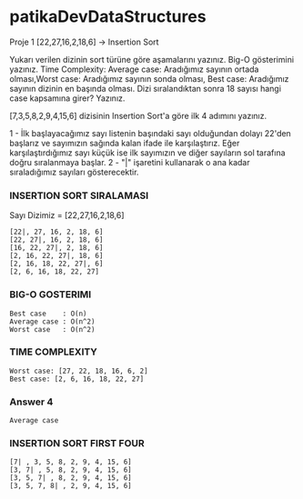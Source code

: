# patikaDevDataStructures

Proje 1
[22,27,16,2,18,6] -> Insertion Sort

Yukarı verilen dizinin sort türüne göre aşamalarını yazınız.
Big-O gösterimini yazınız.
Time Complexity: Average case: Aradığımız sayının ortada olması,Worst case: Aradığımız sayının sonda olması, Best case: Aradığımız sayının dizinin en başında olması.
Dizi sıralandıktan sonra 18 sayısı hangi case kapsamına girer? Yazınız.

[7,3,5,8,2,9,4,15,6] dizisinin Insertion Sort'a göre ilk 4 adımını yazınız.

1 - İlk başlayacağımız sayı listenin başındaki sayı olduğundan dolayı 22'den başlarız ve sayımızın sağında kalan ifade ile karşılaştırız. Eğer karşılaştırdığımız sayı küçük ise ilk sayımızın ve diğer sayıların sol tarafına doğru sıralanmaya başlar.
2 - "|" işaretini kullanarak o ana kadar sıraladığımız sayıları gösterecektir.


### INSERTION SORT SIRALAMASI ###
Sayı Dizimiz = [22,27,16,2,18,6]

    [22|, 27, 16, 2, 18, 6] 
    [22, 27|, 16, 2, 18, 6]
    [16, 22, 27|, 2, 18, 6] 
    [2, 16, 22, 27|, 18, 6] 
    [2, 16, 18, 22, 27|, 6] 
    [2, 6, 16, 18, 22, 27]

### BIG-O GOSTERIMI ###

    Best case    : O(n)
    Average case : O(n^2)
    Worst case   : O(n^2)


### TIME COMPLEXITY ###

    Worst case: [27, 22, 18, 16, 6, 2]  
    Best case: [2, 6, 16, 18, 22, 27]

### Answer 4 ###

    Average case

### INSERTION SORT FIRST FOUR ###

    [7| , 3, 5, 8, 2, 9, 4, 15, 6]
    [3, 7| , 5, 8, 2, 9, 4, 15, 6]
    [3, 5, 7| , 8, 2, 9, 4, 15, 6]
    [3, 5, 7, 8| , 2, 9, 4, 15, 6]